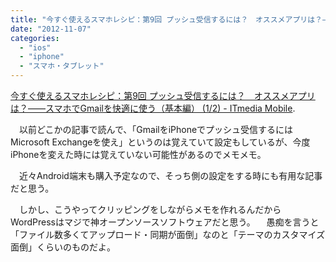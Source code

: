 ```yaml
---
title: "今すぐ使えるスマホレシピ：第9回 プッシュ受信するには？　オススメアプリは？――スマホでGmailを快適に使う（基本編） (1/2) - ITmedia Mobile"
date: "2012-11-07"
categories: 
  - "ios"
  - "iphone"
  - "スマホ・タブレット"
---
```


[今すぐ使えるスマホレシピ：第9回 プッシュ受信するには？　オススメアプリは？――スマホでGmailを快適に使う（基本編） (1/2) - ITmedia Mobile](http://www.itmedia.co.jp/mobile/articles/1211/07/news121.html).

　以前どこかの記事で読んで、「GmailをiPhoneでプッシュ受信するにはMicrosoft Exchangeを使え」というのは覚えていて設定もしているが、今度iPhoneを変えた時には覚えていない可能性があるのでメモメモ。

　近々Android端末も購入予定なので、そっち側の設定をする時にも有用な記事だと思う。

　しかし、こうやってクリッピングをしながらメモを作れるんだからWordPressはマジで神オープンソースソフトウェアだと思う。 　愚痴を言うと「ファイル数多くてアップロード・同期が面倒」なのと「テーマのカスタマイズ面倒」くらいのものだよ。
